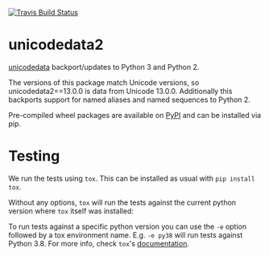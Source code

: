 [![Travis Build Status](https://travis-ci.org/mikekap/unicodedata2.svg?branch=master)](https://travis-ci.org/mikekap/unicodedata2)

unicodedata2
============

[unicodedata] backport/updates to Python 3 and Python 2.

The versions of this package match Unicode versions, so unicodedata2==13.0.0 is data from Unicode 13.0.0.
Additionally this backports support for named aliases and named sequences to Python 2.

Pre-compiled wheel packages are available on [PyPI] and can be installed via pip.

[unicodedata]: https://docs.python.org/3/library/unicodedata.html
[PyPI]: https://pypi.org/project/unicodedata2/


Testing
=======

We run the tests using `tox`. This can be installed as usual with `pip install tox`.

Without any options, `tox` will run the tests against the current python version where
`tox` itself was installed:

To run tests against a specific python version you can use the `-e` option followed by
a tox environment name. E.g. `-e py38` will run tests against Python 3.8.
For more info, check `tox`'s [documentation](https://tox.readthedocs.io/en/latest/).
